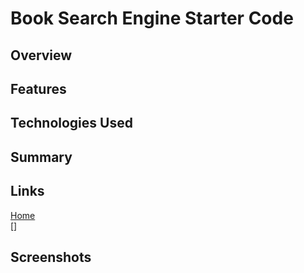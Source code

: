 # Book Search Engine Starter Code
## Overview


## Features


## Technologies Used


## Summary


## Links
[Home](https://github.com/san1718/mc21-Book_Search_Engine)
<br />
[]

## Screenshots
